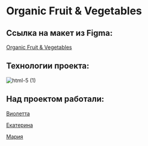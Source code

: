 # Organic Fruit & Vegetables

## Ссылка на макет из Figma:
[Organic Fruit & Vegetables](https://www.figma.com/file/YasVj3iKyhlHfL5pob9Pbo/organic-food-%2B-(Copy)?t=ziVN0v2mBLHddWVp-0)

## Технологии проекта:
![html-5 (1)](https://user-images.githubusercontent.com/123363375/230731718-45604055-72c0-493e-91b0-e6cf0378a940.png)



## Над проектом работали:
[Виолетта](https://github.com/traviare)

[Екатерина](https://github.com/olfeeka)

[Мария](https://github.com/strelnkv)
